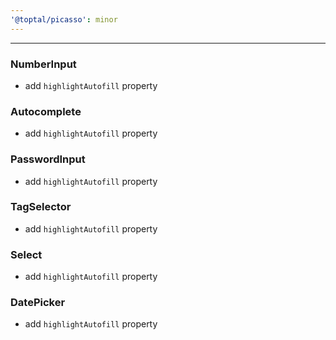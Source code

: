 ```yaml
---
'@toptal/picasso': minor
---
```


---

### NumberInput

- add `highlightAutofill` property

### Autocomplete

- add `highlightAutofill` property

### PasswordInput

- add `highlightAutofill` property

### TagSelector

- add `highlightAutofill` property

### Select

- add `highlightAutofill` property

### DatePicker

- add `highlightAutofill` property
